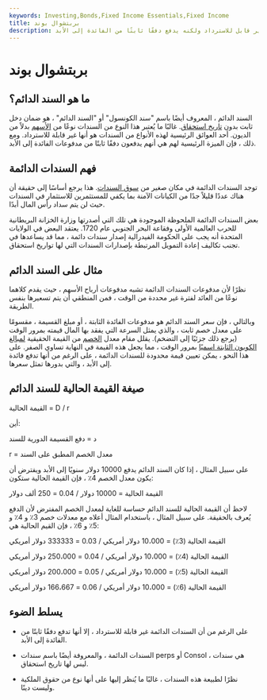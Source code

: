 ```yaml
---
keywords: Investing,Bonds,Fixed Income Essentials,Fixed Income
title: بربتشوال بوند
description: السند الدائم هو سند ليس له تاريخ استحقاق غير قابل للاسترداد ولكنه يدفع دفقًا ثابتًا من الفائدة إلى الأبد.
---
```


# بربتشوال بوند
## ما هو السند الدائم؟

السند الدائم ، المعروف أيضًا باسم "سند الكونسول" أو "السند الدائم" ، هو ضمان دخل ثابت بدون [تاريخ استحقاق](/maturitydate). غالبًا ما يُعتبر هذا النوع من السندات نوعًا من [الأسهم](/equity) بدلاً من الديون. أحد العوائق الرئيسية لهذه الأنواع من السندات هو أنها غير قابلة للاسترداد. ومع ذلك ، فإن الميزة الرئيسية لهم هي أنهم يدفعون دفقًا ثابتًا من مدفوعات الفائدة إلى الأبد.

## فهم السندات الدائمة

توجد السندات الدائمة في مكان صغير من [سوق السندات](/bondmarket). هذا يرجع أساسًا إلى حقيقة أن هناك عددًا قليلاً جدًا من الكيانات الآمنة بما يكفي للمستثمرين للاستثمار في السندات حيث لن يتم سداد رأس المال أبدًا.

بعض السندات الدائمة الملحوظة الموجودة هي تلك التي أصدرتها وزارة الخزانة البريطانية للحرب العالمية الأولى وفقاعة البحر الجنوبي عام 1720. يعتقد البعض في الولايات المتحدة أنه يجب على الحكومة الفيدرالية إصدار سندات دائمة ، مما قد يساعدها في تجنب تكاليف إعادة التمويل المرتبطة بإصدارات السندات التي لها تواريخ استحقاق.

## مثال على السند الدائم

نظرًا لأن مدفوعات السندات الدائمة تشبه مدفوعات أرباح الأسهم ، حيث يقدم كلاهما نوعًا من العائد لفترة غير محددة من الوقت ، فمن المنطقي أن يتم تسعيرها بنفس الطريقة.

وبالتالي ، فإن سعر السند الدائم هو مدفوعات الفائدة الثابتة ، أو مبلغ القسيمة ، مقسومًا على معدل خصم ثابت ، والذي يمثل السرعة التي يفقد بها المال قيمته بمرور الوقت (يرجع ذلك جزئيًا إلى التضخم). يقلل مقام معدل [الخصم](/discountrate) من القيمة الحقيقية [لمبالغ الكوبون الثابتة اسميًا](/coupon) بمرور الوقت ، مما يجعل هذه القيمة في النهاية تساوي الصفر. على هذا النحو ، يمكن تعيين قيمة محدودة للسندات الدائمة ، على الرغم من أنها تدفع فائدة إلى الأبد ، والتي بدورها تمثل سعرها.

## صيغة القيمة الحالية للسند الدائم

القيمة الحالية = D / r

أين:

د = دفع القسيمة الدورية للسند

r = معدل الخصم المطبق على السند

على سبيل المثال ، إذا كان السند الدائم يدفع 10000 دولار سنويًا إلى الأبد ويفترض أن يكون معدل الخصم 4٪ ، فإن القيمة الحالية ستكون:

القيمة الحالية = 10000 دولار / 0.04 = 250 ألف دولار

لاحظ أن القيمة الحالية للسند الدائم حساسة للغاية لمعدل الخصم المفترض لأن الدفع يُعرف بالحقيقة. على سبيل المثال ، باستخدام المثال أعلاه مع معدلات خصم 3٪ و 4٪ و 5٪ و 6٪ ، فإن القيم الحالية هي:

القيمة الحالية (3٪) = 10،000 دولار أمريكي / 0.03 = 333333 دولار أمريكي

القيمة الحالية (4٪) = 10،000 دولار أمريكي / 0.04 = 250،000 دولار أمريكي

القيمة الحالية (5٪) = 10،000 دولار أمريكي / 0.05 = 200،000 دولار أمريكي

القيمة الحالية (6٪) = 10،000 دولار أمريكي / 0.06 = 166،667 دولار أمريكي

## يسلط الضوء

- على الرغم من أن السندات الدائمة غير قابلة للاسترداد ، إلا أنها تدفع دفقًا ثابتًا من الفائدة إلى الأبد.

- السندات الدائمة ، والمعروفة أيضًا باسم سندات perps أو Consol ، هي سندات ليس لها تاريخ استحقاق.

- نظرًا لطبيعة هذه السندات ، غالبًا ما يُنظر إليها على أنها نوع من حقوق الملكية وليست دينًا.

